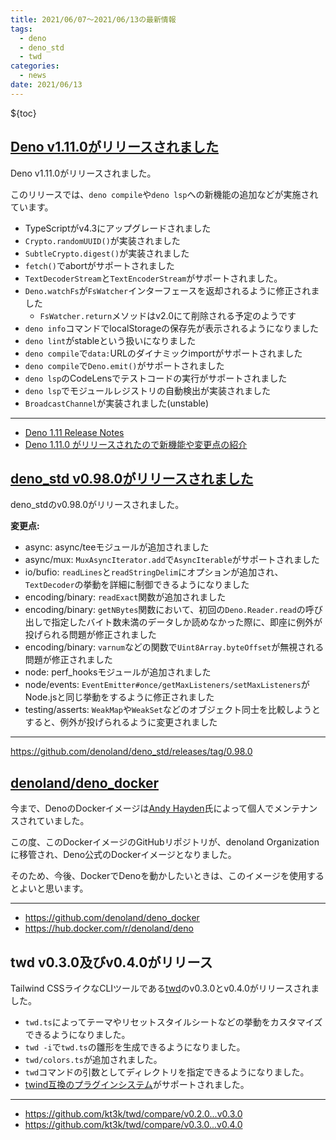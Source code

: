 ```yaml
---
title: 2021/06/07〜2021/06/13の最新情報
tags:
  - deno
  - deno_std
  - twd
categories:
  - news
date: 2021/06/13
---
```


${toc}

## [Deno v1.11.0がリリースされました](https://github.com/denoland/deno/releases/tag/v1.11.0)

Deno v1.11.0がリリースされました。

このリリースでは、`deno compile`や`deno lsp`への新機能の追加などが実施されています。

- TypeScriptがv4.3にアップグレードされました
- `Crypto.randomUUID()`が実装されました
- `SubtleCrypto.digest()`が実装されました
- `fetch()`でabortがサポートされました
- `TextDecoderStream`と`TextEncoderStream`がサポートされました。
- `Deno.watchFs`が`FsWatcher`インターフェースを返却されるように修正されました
  - `FsWatcher.return`メソッドはv2.0にて削除される予定のようです
- `deno info`コマンドでlocalStorageの保存先が表示されるようになりました
- `deno lint`がstableという扱いになりました
- `deno compile`で`data:`URLのダイナミックimportがサポートされました
- `deno compile`で`Deno.emit()`がサポートされました
- `deno lsp`のCodeLensでテストコードの実行がサポートされました
- `deno lsp`でモジュールレジストリの自動検出が実装されました
- `BroadcastChannel`が実装されました(unstable)

---

- [Deno 1.11 Release Notes](https://deno.com/blog/v1.11)
- [Deno 1.11.0 がリリースされたので新機能や変更点の紹介](https://zenn.dev/magurotuna/articles/deno-release-note-1-11-0)

## [deno_std v0.98.0がリリースされました](https://github.com/denoland/deno_std/releases/tag/0.98.0)

deno_stdのv0.98.0がリリースされました。

**変更点:**

- async: async/teeモジュールが追加されました
- async/mux: `MuxAsyncIterator.add`で`AsyncIterable`がサポートされました
- io/bufio: `readLines`と`readStringDelim`にオプションが追加され、`TextDecoder`の挙動を詳細に制御できるようになりました
- encoding/binary: `readExact`関数が追加されました
- encoding/binary: `getNBytes`関数において、初回の`Deno.Reader.read`の呼び出しで指定したバイト数未満のデータしか読めなかった際に、即座に例外が投げられる問題が修正されました
- encoding/binary: `varnum`などの関数で`Uint8Array.byteOffset`が無視される問題が修正されました
- node: perf_hooksモジュールが追加されました
- node/events: `EventEmitter#once/getMaxListeners/setMaxListeners`がNode.jsと同じ挙動をするように修正されました
- testing/asserts: `WeakMap`や`WeakSet`などのオブジェクト同士を比較しようとすると、例外が投げられるように変更されました

---

https://github.com/denoland/deno_std/releases/tag/0.98.0

## [denoland/deno_docker](https://github.com/denoland/deno_docker)

今まで、DenoのDockerイメージは[Andy Hayden](https://github.com/hayd)氏によって個人でメンテナンスされていました。

この度、このDockerイメージのGitHubリポジトリが、denoland Organizationに移管され、Deno公式のDockerイメージとなりました。

そのため、今後、DockerでDenoを動かしたいときは、このイメージを使用するとよいと思います。

---

* https://github.com/denoland/deno_docker
* https://hub.docker.com/r/denoland/deno

## twd v0.3.0及びv0.4.0がリリース

Tailwind CSSライクなCLIツールである[twd](https://github.com/kt3k/twd)のv0.3.0とv0.4.0がリリースされました。

* `twd.ts`によってテーマやリセットスタイルシートなどの挙動をカスタマイズできるようになりました。
* `twd -i`で`twd.ts`の雛形を生成できるようになりました。
* `twd/colors.ts`が追加されました。
* `twd`コマンドの引数としてディレクトリを指定できるようになりました。
* [twind互換のプラグインシステム](https://twind.dev/handbook/plugins.html)がサポートされました。

---

* https://github.com/kt3k/twd/compare/v0.2.0...v0.3.0
* https://github.com/kt3k/twd/compare/v0.3.0...v0.4.0

